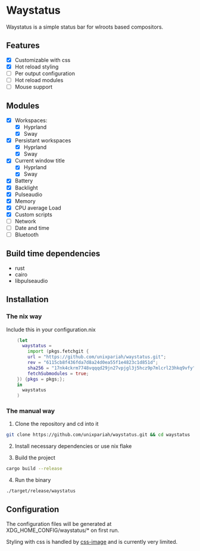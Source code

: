 # Waystatus

Waystatus is a simple status bar for wlroots based compositors.

## Features

- [x] Customizable with css
- [x] Hot reload styling
- [ ] Per output configuration
- [ ] Hot reload modules
- [ ] Mouse support

## Modules

- [x] Workspaces:
    - [x] Hyprland
    - [x] Sway
- [x] Persistant workspaces
    - [x] Hyprland
    - [x] Sway
- [x] Current window title
    - [x] Hyprland
    - [x] Sway
- [x] Battery
- [x] Backlight
- [x] Pulseaudio
- [x] Memory
- [x] CPU average Load
- [x] Custom scripts
- [ ] Network
- [ ] Date and time
- [ ] Bluetooth

## Build time dependencies

- rust
- cairo
- libpulseaudio

## Installation

### The nix way

Include this in your configuration.nix

```nix
    (let
      waystatus =
        import (pkgs.fetchgit {
        url = "https://github.com/unixpariah/waystatus.git";
        rev = "6115cb8f436fda7d8a24d0ea55f1e4823c1d851d";
        sha256 = "17nk4ckrm7748vqqqd29jn27vpjgl3j5hcz9p7mlcrl23hkq9vfy";
        fetchSubmodules = true;
    }) {pkgs = pkgs;};
    in
      waystatus
    )
```

### The manual way

1. Clone the repository and cd into it

```sh
git clone https://github.com/unixpariah/waystatus.git && cd waystatus
```

2. Install necessary dependencies or use nix flake

3. Build the project

```sh
cargo build --release
```

4. Run the binary

```sh
./target/release/waystatus
```

## Configuration

The configuration files will be generated at XDG_HOME_CONFIG/waystatus/* on first run.

Styling with css is handled by [css-image](https://github.com/unixpariah/css-image) and is currently very limited.
